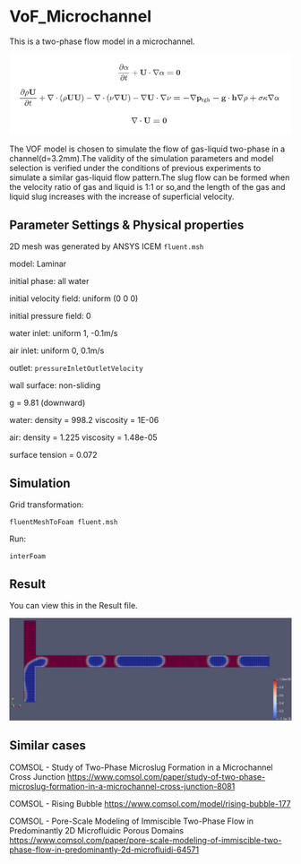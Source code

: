 # VoF_Microchannel
 This is a two-phase flow model in a microchannel.

![image](https://github.com/WestonChang/VoF_Microchannel/blob/main/Result/formula.png)

The VOF model is chosen to simulate the flow of gas-liquid two-phase in a channel(d=3.2mm).The validity of the simulation parameters and model selection is verified under the conditions of previous experiments to simulate a similar gas-liquid flow pattern.The slug flow can be formed when the velocity ratio of gas and liquid is 1:1 or so,and the length of the gas and liquid slug increases with the increase of superficial velocity.

## Parameter Settings & Physical properties

2D mesh was generated by ANSYS ICEM `fluent.msh`

model: Laminar

initial phase: all water

initial velocity field: uniform (0 0 0)

initial pressure field: 0

water inlet: uniform 1, -0.1m/s

air inlet: uniform 0, 0.1m/s

outlet: `pressureInletOutletVelocity`

wall surface: non-sliding

g = 9.81 (downward)

water: density = 998.2 viscosity = 1E-06

air: density = 1.225  viscosity = 1.48e-05

surface tension = 0.072

## Simulation

Grid transformation:

```
fluentMeshToFoam fluent.msh
```

Run:

```
interFoam
```

## Result

You can view this in the Result file.

![image](https://github.com/WestonChang/VoF_Microchannel/blob/main/Result/Result.png)

## Similar cases

COMSOL - Study of Two-Phase Microslug Formation in a Microchannel Cross Junction https://www.comsol.com/paper/study-of-two-phase-microslug-formation-in-a-microchannel-cross-junction-8081

COMSOL - Rising Bubble https://www.comsol.com/model/rising-bubble-177

COMSOL - Pore-Scale Modeling of Immiscible Two-Phase Flow in Predominantly 2D Microfluidic Porous Domains https://www.comsol.com/paper/pore-scale-modeling-of-immiscible-two-phase-flow-in-predominantly-2d-microfluidi-64571
